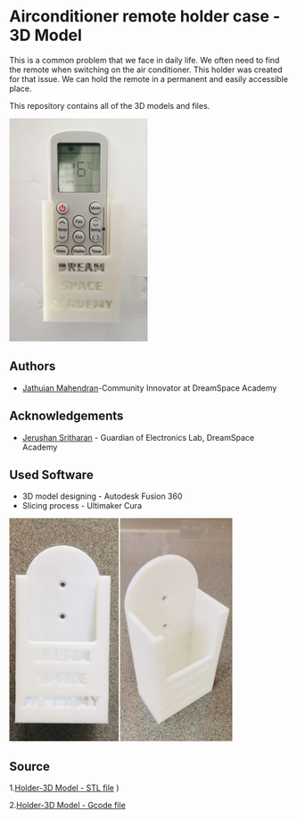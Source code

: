 
# Airconditioner remote holder case - 3D Model

This is a common problem that we face in daily life. We often need to find the remote when switching on the air conditioner. 
This holder was created for that issue. We can hold the remote in a permanent and easily accessible place.

This repository contains all of the 3D models and files.

<img src="source/images/remote.jpg" height="400px" weidth="400px" >

## Authors

- [Jathujan Mahendran](https://www.linkedin.com/in/jathujanmahendran/)-Community Innovator at DreamSpace Academy


## Acknowledgements

 - [Jerushan Sritharan](https://www.linkedin.com/in/jerushan-sritharan-9017011b4) -   Guardian of Electronics Lab, DreamSpace Academy

## Used Software

- 3D model designing - Autodesk Fusion 360
- Slicing process - Ultimaker Cura

<img src="source/images/case.jpg" height="400px" weidth="400px" >

## Source

1.[Holder-3D Model - STL file](https://github.com/JathujanMahendran/ac-remote-holder-case-3dmodel/blob/main/source/3d-files/ac-remote-case-stl.stl)
)

2.[Holder-3D Model - Gcode file](https://github.com/JathujanMahendran/ac-remote-holder-case-3dmodel/blob/main/source/3d-files/CE3_ac-remote-case.gcode)